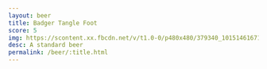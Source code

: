 ```yaml
---
layout: beer
title: Badger Tangle Foot
score: 5
img: https://scontent.xx.fbcdn.net/v/t1.0-0/p480x480/379340_10151461671708745_1194104860_n.jpg?oh=47b9dc87cb8100d961b4748de50d2377&oe=58D77F44
desc: A standard beer
permalink: /beer/:title.html
---
```

